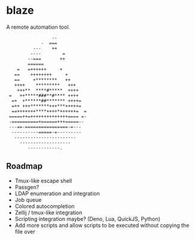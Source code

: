 # blaze
A remote automation tool.
```
                 --           
             -  ===           
          ---    ++           
         ----        =        
        --===       ++        
        ======                
    =   =++++++     +         
   ==    ++++++++     +       
   ==     +********   ++      
   ++++    *********   +++    
    +++**  ****#*****  ++++   
 =   ++*****###**#**** ++++   
  =+  +******##******* ++++=  
  =++ +++*******+++***+++++=  
  ==+++++++****++++*++++++=  =
 =====++=++++++++++++++==== =-
 -==========+======+++=====-- 
 ---==-================-=---  
  ----------=====-=---------  
   -----------------------    
     -------------------      
        ------------.
```

## Roadmap
- Tmux-like escape shell
- Passgen?
- LDAP enumeration and integration
- Job queue
- Colored autocompletion
- Zellij / tmux-like integration
- Scripting integration maybe? (Deno, Lua, QuickJS, Python)
- Add more scripts and allow scripts to be executed without copying the file over
